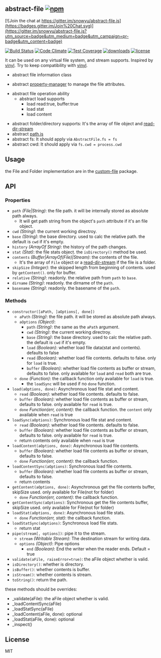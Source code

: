 ## abstract-file [![npm](https://img.shields.io/npm/v/abstract-file.svg)](https://npmjs.org/package/abstract-file)

[![Join the chat at https://gitter.im/snowyu/abstract-file.js](https://badges.gitter.im/Join%20Chat.svg)](https://gitter.im/snowyu/abstract-file.js?utm_source=badge&utm_medium=badge&utm_campaign=pr-badge&utm_content=badge)

[![Build Status](https://img.shields.io/travis/snowyu/abstract-file.js/master.svg)](http://travis-ci.org/snowyu/abstract-file.js)
[![Code Climate](https://codeclimate.com/github/snowyu/abstract-file.js/badges/gpa.svg)](https://codeclimate.com/github/snowyu/abstract-file.js)
[![Test Coverage](https://codeclimate.com/github/snowyu/abstract-file.js/badges/coverage.svg)](https://codeclimate.com/github/snowyu/abstract-file.js/coverage)
[![downloads](https://img.shields.io/npm/dm/abstract-file.svg)](https://npmjs.org/package/abstract-file)
[![license](https://img.shields.io/npm/l/abstract-file.svg)](https://npmjs.org/package/abstract-file)

It can be used on any virtual file system, and stream supports. Inspired by [vinyl][vinyl].
Try to keep compatibility with [vinyl][vinyl].

[vinyl]:https://github.com/wearefractal/vinyl

+ abstract file information class
* abstract [property-manager](https://github.com/snowyu/property-manager.js) to manage the file attributes.
+ abstract file operation ability
  + abstract load supports
    * load read:true, buffer:true
    * load stat
    * load content
* abstract folder/directory supports: It's the array of file object and [read-dir-stream](https://github.com/snowyu/read-dir-stream.js)
* abstract [path.js](https://github.com/snowyu/path.js)
* abstract fs: It should apply via `AbstractFile.fs = fs`
* abstract cwd: It should apply via `fs.cwd = process.cwd`

## Usage

the File and Folder implementation are in the [custom-file](https://github.com/snowyu/custom-file.js) package.


## API

### Properties

* `path` *(File|String)*: the file path. it will be internally stored as absolute path always.
  * It will get path string from the object's `path` attribute if it's an file object.
* `cwd` *(String)*: the current working directroy.
* `base` *(String)*: the base directory. used to calc the relative path.
  the default is `cwd` if it's empty.
* `history` *(ArrayOf String)*: the history of the path changes.
* `stat` *(Stat)*: the file stats object. the `isDirectory()` method be used.
* `contents` *(Buffer|ArrayOf(File)|Stream)*: the contents of the file.
  * It's the array of `File` object or a [read-dir-stream](https://github.com/snowyu/read-dir-stream.js) if the file is a folder.
* `skipSize` *(Integer)*: the skipped length from beginning of contents. used by `getContent()`.
  only for buffer.
* `relative` *(String)*: readonly. the relative path from `path` to `base`.
* `dirname` *(String)*: readonly. the dirname of the `path`.
* `basename` *(String)*: readonly. the basename of the `path`.


### Methods

* `constructor([aPath, ]aOptions[, done])`
  * `aPath` *(String)*: the file path. it will be stored as absolute path always.
  * `aOptions` *(Object)*:
    * `path` *(String)*: the same as the `aPath` argument.
    * `cwd` *(String)*: the current working directroy.
    * `base` *(String)*: the base directory. used to calc the relative path.
      the default is `cwd` if it's empty.
    * `load` *(Boolean)*: whether load file data(stat and contents). defaults to false
    * `read` *(Boolean)*: whether load file contents. defaults to false. only for `load` is true.
    * `buffer` *(Boolean)*: whether load file contents as buffer or stream, defaults to false.
       only available for `load` and `read` both are true.
  * `done` *(Function)*: the callback function only available for `load` is true.
    * the `loadSync` will be used if no `done` function.
* `load(aOptions, done)`: Asynchronous load file stat and content.
    * `read` *(Boolean)*: whether load file contents. defaults to false.
    * `buffer` *(Boolean)*: whether load file contents as buffer or stream, defaults to false.
       only available for `read` is true.
  * `done` *Function(err, content)*: the callback function. the `content` only available when `read` is true
* `loadSync(aOptions)`: Synchronous load file stat and content.
    * `read` *(Boolean)*: whether load file contents. defaults to false.
    * `buffer` *(Boolean)*: whether load file contents as buffer or stream, defaults to false.
       only available for `read` is true.
    * return contents only available when `read` is true
* `loadContent(aOptions, done)`: Asynchronous load file contents.
    * `buffer` *(Boolean)*: whether load file contents as buffer or stream, defaults to false.
  * `done` *Function(err, content)*: the callback function.
* `loadContentSync(aOptions)`: Synchronous load file contents.
    * `buffer` *(Boolean)*: whether load file contents as buffer or stream, defaults to false.
    * return contents
* `getContent(aOptions, done)`: Asynchronous get the file contents buffer, skipSize used.
  only available for File(not for folder)
  * `done` *Function(err, content)*: the callback function.
* `getContentSync(aOptions)`: Synchronous get the file contents buffer, skipSize used.
  only available for File(not for folder)
* `loadStat(aOptions, done)`: Asynchronous load file stats.
  * `done` *Function(err, stat)*: the callback function.
* `loadStatSync(aOptions)`: Synchronous load file stats.
    * return stat
* `pipe(stream[, options])`: pipe it to the stream.
  * `stream` *(Writable Stream)*: The destination stream for writing data.
  * `options` *(Object)*: Pipe options
    * `end` *(Boolean)*: End the writer when the reader ends. Default = true
* `validate(aFile, raiseError=true)`: the aFile object whether is valid.
* `isDirectory()`: whether is directory.
* `isBuffer()`: whether contents is buffer.
* `isStream()`: whether contents is stream.
* `toString()`: return the path.

these methods should be overrides:

* _validate(aFile): the aFile object whether is valid.
* _loadContentSync(aFile)
* _loadStatSync(aFile)
* _loadContent(aFile, done): optional
* _loadStat(aFile, done): optional
* _inspect()

## License

MIT

